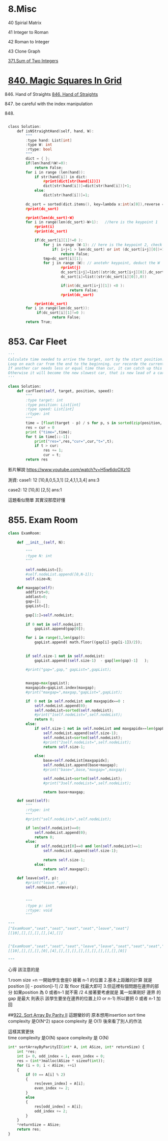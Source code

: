 # 8.Misc

40 Spirial Matrix

41 Integer to Roman

42 Roman to Integer

43 Clone Graph




[371.Sum of Two Integers](/questions/SumofTwoIntegers.md)

# [840. Magic Squares In Grid](/questions/MagicSquaresInGrid.md)


846. Hand of Straights
[846. Hand of Straights](/questions/HandofStraights.md)


1. be careful with the index manipulation

2.

```c

class Solution:
    def isNStraightHand(self, hand, W):
        """
        :type hand: List[int]
        :type W: int
        :rtype: bool
        """
        dict = { };
        if(len(hand)%W!=0):
            return False;
        for i in range (len(hand)):
            if str(hand[i]) in dict:
                #print(dict[str(hand[i])])
                dict[str(hand[i])]=dict[str(hand[i])]+1;
            else:   
                dict[str(hand[i])]=1;
       
        dc_sort = sorted(dict.items(), key=lambda x:int(x[0]),reverse = False)
        #print(dc_sort)

        #print(len(dc_sort)-W)
        for i in range(len(dc_sort)-W+1):   //here is the keypoint 1
            #print(i)
            #print(dc_sort)        

            if(dc_sort[i][1]!=0 ):
                for j in range (W-1): // here is the keypoint 2, check if the number is consecutive
                    if( i+j+1 > len(dc_sort) or int (dc_sort[i+j][0])+1 !=int (dc_sort[i+j+1][0]) ): 
                        return False;
                tmp=dc_sort[i][1];
                for j in range (W): // anotehr keypoint, deduct the W
                        #print(j)
                        dc_sort[i+j]=list((str(dc_sort[i+j][0]),dc_sort[i+j][1]-tmp))
                        dc_sort[i]=list((str(dc_sort[i][0]),0))

                        if(int(dc_sort[i+j][1]) <0 ):
                            return False;
                        #print(dc_sort)        

            #print(dc_sort)     
        for i in range(len(dc_sort)):   
             if(dc_sort[i][1]!=0 ):
                    return False;
        return True;
```


# 853. Car Fleet

```python
'''
Calculate time needed to arrive the target, sort by the start position.
Loop on each car from the end to the beginning. cur recorde the current biggest time (the slowest).
If another car needs less or equal time than cur, it can catch up this car.
Otherwise it will become the new slowest car, that is new lead of a car fleet.
'''

class Solution:
    def carFleet(self, target, position, speed):
        """
        :type target: int
        :type position: List[int]
        :type speed: List[int]
        :rtype: int
        """
        time = [float(target - p) / s for p, s in sorted(zip(position, speed))]
        res = cur = 0
        print ("time=",time); 
        for t in time[::-1]:
            print("res=",res,"cur=",cur,"t=",t);
            if t > cur:
                res += 1;
                cur = t;
        return res
```
影片解說
https://www.youtube.com/watch?v=H5w6doOXz10


測資:
case1:
12
[10,8,0,5,3,1]
[2,4,1,1,3,4]
ans:3

case2:
12
[10,8]
[2,5]
ans:1

這題看似簡單   其實沒那麼好懂 
        

# 855. Exam Room

```python
class ExamRoom:
    
    def __init__(self, N):
        
        """
        :type N: int
        """
        
        self.nodeList=[];
        #self.nodeList.append([0,N-1]);
        self.size=N;

    def maxgap(self):
        addfirst=0;
        addlast=0;
        gap=[];
        gapList=[];
            
        gap[1:]=self.nodeList;
        
        if 0 not in self.nodeList:
            gapList.append(gap[0]);

        for i in range(1,len(gap)):
            gapList.append( math.floor((gap[i]-gap[i-1])/2));
        
        
        if self.size-1 not in self.nodeList:
            gapList.append((self.size-1)  - gap[len(gap)-1]   );
        
        #print("gap=",gap," gapList=",gapList);

         
        maxgap=max(gapList);
        maxgapidx=gapList.index(maxgap);
        #print("maxgap=",maxgap,"gapList=",gapList);

        if  0 not in self.nodeList and maxgapidx==0 :
            self.nodeList.append(0);
            self.nodeList=sorted(self.nodeList);
            #print("1self.nodeList=",self.nodeList);
            return 0;
        else:
            if self.size-1 not in self.nodeList and maxgapidx==len(gapList)-1 :
                self.nodeList.append(self.size-1);
                self.nodeList=sorted(self.nodeList);
                #print("2self.nodeList=",self.nodeList);
                return self.size-1;
        
            else:
                base=self.nodeList[maxgapidx]; 
                self.nodeList.append(base+maxgap);
                #print("base=",base,"maxgap=",maxgap);

                self.nodeList=sorted(self.nodeList);
                #print("3self.nodeList=",self.nodeList);

                return base+maxgap;

    def seat(self):
        """
        :rtype: int
        """
        #print("self.nodeList=",self.nodeList);

        if len(self.nodeList)==0:
            self.nodeList.append(0);
            return 0;
        else:
            if self.nodeList[0]==0 and len(self.nodeList)==1:
                self.nodeList.append(self.size-1);
       
                return self.size-1;
            else:
                return self.maxgap();
        
    def leave(self, p):
        #print("leave ",p);
        self.nodeList.remove(p);
        
        
        """
        :type p: int
        :rtype: void
        """
        
"""
["ExamRoom","seat","seat","seat","seat","leave","seat"]
[[10],[],[],[],[],[4],[]]


["ExamRoom","seat","seat","seat","leave","leave","seat","seat","seat","seat","seat","seat","seat","seat","seat","leave"]
[[10],[],[],[],[0],[4],[],[],[],[],[],[],[],[],[],[0]]

"""
```


心得  該注意的是

1.room size =n    一開始學生會座0 接著 n-1 的位置
2.基本上距離的計算 就是  position [i] - position[i-1] /2 取 floor   找最大即可 
3.但這裡有個問題在邊界的部分  如果position 為 0 或者n-1  就不需 /2
4.接著要考慮就是 萬一如果剛好 邊界 的 gap   是最大  則表示 該學生要坐在邊界的位置上(0 or n-1) 所以要把 0 或者 n-1 加回


##[922. Sort Array By Parity II](https://leetcode.com/problems/sort-array-by-parity-ii/)
這題蠻妙的
原本想用insertion sort 
time complexity 是O(N^2)
space complexity 是 O(1)
後來看了別人的作法

這樣其實更快  
time complexity 是O(N)
space complexity 是 O(N)


```python
int* sortArrayByParityII(int* A, int ASize, int* returnSize) {
    int *res;
    int i= 0, odd_index = 1, even_index = 0;
    res = (int*)malloc(ASize * sizeof(int));
    for (i = 0; i < ASize; ++i)
    {
        if (0 == A[i] % 2)
        {
            res[even_index] = A[i];
            even_index += 2;
        }
        else
        {
            res[odd_index] = A[i];
            odd_index += 2;
        }
    }
    *returnSize = ASize;
    return res;
}
```
